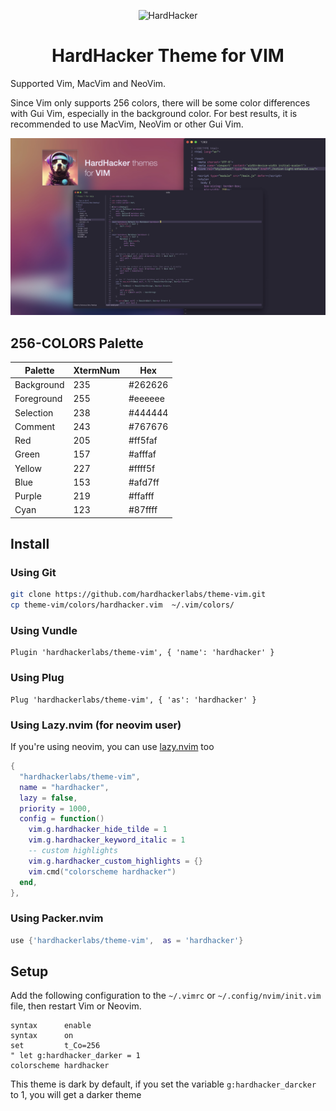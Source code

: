 <p align="center">
  <img width="180" src="https://github.com/hardhackerlabs/themes/raw/master/media/logo/logo.png" alt="HardHacker">
</p>

<h1 align="center">
  HardHacker Theme for VIM
</h1>

Supported Vim, MacVim and NeoVim.

Since Vim only supports 256 colors, there will be some color differences with Gui Vim, especially in the background color. For best results, it is recommended to use MacVim, NeoVim or other Gui Vim.

![](./media/preview.jpeg)

## 256-COLORS Palette

| Palette    | XtermNum | Hex     |
| ---------- | -------- | ------- |
| Background | 235      | #262626 |
| Foreground | 255      | #eeeeee |
| Selection  | 238      | #444444 |
| Comment    | 243      | #767676 |
| Red        | 205      | #ff5faf |
| Green      | 157      | #afffaf |
| Yellow     | 227      | #ffff5f |
| Blue       | 153      | #afd7ff |
| Purple     | 219      | #ffafff |
| Cyan       | 123      | #87ffff |

## Install

### Using Git

```bash
git clone https://github.com/hardhackerlabs/theme-vim.git
cp theme-vim/colors/hardhacker.vim  ~/.vim/colors/
```

### Using Vundle

```vim
Plugin 'hardhackerlabs/theme-vim', { 'name': 'hardhacker' }
```

### Using Plug

```vim
Plug 'hardhackerlabs/theme-vim', { 'as': 'hardhacker' }
```

### Using Lazy.nvim (for neovim user)

If you're using neovim, you can use [lazy.nvim](https://github.com/folke/lazy.nvim) too

```lua
{
  "hardhackerlabs/theme-vim",
  name = "hardhacker",
  lazy = false,
  priority = 1000,
  config = function()
    vim.g.hardhacker_hide_tilde = 1
    vim.g.hardhacker_keyword_italic = 1
    -- custom highlights
    vim.g.hardhacker_custom_highlights = {}
    vim.cmd("colorscheme hardhacker")
  end,
},
```

### Using Packer.nvim

```lua
use {'hardhackerlabs/theme-vim',  as = 'hardhacker'}
```

## Setup

Add the following configuration to the `~/.vimrc` or `~/.config/nvim/init.vim` file, then restart Vim or Neovim.

```vim
syntax      enable
syntax      on
set         t_Co=256
" let g:hardhacker_darker = 1
colorscheme hardhacker
```

This theme is dark by default, if you set the variable `g:hardhacker_darcker` to 1, you will get a darker theme
